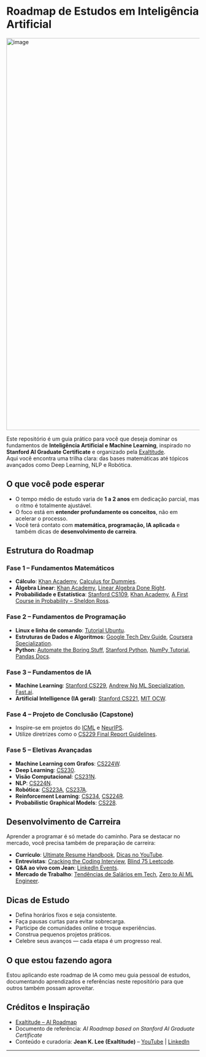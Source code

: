 # Roadmap de Estudos em Inteligência Artificial

<img width="1536" height="1024" alt="image" src="https://github.com/user-attachments/assets/f04dfcf8-cbe3-42ab-89d5-55db5991fb72" />

Este repositório é um guia prático para você que deseja dominar os fundamentos de **Inteligência Artificial e Machine Learning**, inspirado no **Stanford AI Graduate Certificate** e organizado pela [Exaltitude](https://www.exaltitude.io/job-seekers#Roadmap).  
Aqui você encontra uma trilha clara: das bases matemáticas até tópicos avançados como Deep Learning, NLP e Robótica.



## O que você pode esperar

- O tempo médio de estudo varia de **1 a 2 anos** em dedicação parcial, mas o ritmo é totalmente ajustável.  
- O foco está em **entender profundamente os conceitos**, não em acelerar o processo.  
- Você terá contato com **matemática, programação, IA aplicada** e também dicas de **desenvolvimento de carreira**.  



## Estrutura do Roadmap

### Fase 1 – Fundamentos Matemáticos
- **Cálculo**: [Khan Academy](https://www.khanacademy.org/math/calculus-1), [Calculus for Dummies](https://amzn.to/4hF2xuH).  
- **Álgebra Linear**: [Khan Academy](https://www.khanacademy.org/math/linear-algebra), [Linear Algebra Done Right](https://linear.axler.net/).  
- **Probabilidade e Estatística**: [Stanford CS109](https://online.stanford.edu/courses/cs109-introduction-probability-computer-scientists), [Khan Academy](https://www.khanacademy.org/math/statistics-probability), [A First Course in Probability – Sheldon Ross](https://amzn.to/4f6Txxc).  

### Fase 2 – Fundamentos de Programação
- **Linux e linha de comando**: [Tutorial Ubuntu](https://ubuntu.com/tutorials/command-line-for-beginners#1-overview).  
- **Estruturas de Dados e Algoritmos**: [Google Tech Dev Guide](https://techdevguide.withgoogle.com/paths/data-structures-and-algorithms/), [Coursera Specialization](https://www.coursera.org/specializations/boulder-data-structures-algorithms).  
- **Python**: [Automate the Boring Stuff](https://automatetheboringstuff.com/), [Stanford Python](https://stanfordpython.com/#/), [NumPy Tutorial](https://youtu.be/XeixIlK7Tdg), [Pandas Docs](https://pandas.pydata.org/docs/getting_started/intro_tutorials/index.html).  

### Fase 3 – Fundamentos de IA
- **Machine Learning**: [Stanford CS229](https://online.stanford.edu/courses/cs229-machine-learning), [Andrew Ng ML Specialization](https://www.coursera.org/specializations/machine-learning-introduction), [Fast.ai](https://course18.fast.ai/ml.html).  
- **Artificial Intelligence (IA geral)**: [Stanford CS221](https://online.stanford.edu/courses/cs221-artificial-intelligence-principles-and-techniques), [MIT OCW](https://ocw.mit.edu/courses/6-034-artificial-intelligence-fall-2010/).  

### Fase 4 – Projeto de Conclusão (Capstone)
- Inspire-se em projetos do [ICML](https://icml.cc/Conferences/2020/Schedule) e [NeurIPS](https://neurips.cc/Conferences/2020/Schedule).  
- Utilize diretrizes como o [CS229 Final Report Guidelines](https://cs229.stanford.edu/final-report-guidelines.pdf).  

### Fase 5 – Eletivas Avançadas
- **Machine Learning com Grafos**: [CS224W](https://online.stanford.edu/courses/cs224w-machine-learning-graphs).  
- **Deep Learning**: [CS230](https://online.stanford.edu/courses/cs230-deep-learning).  
- **Visão Computacional**: [CS231N](https://online.stanford.edu/courses/cs231n-deep-learning-computer-vision).  
- **NLP**: [CS224N](https://online.stanford.edu/courses/cs224n-natural-language-processing-deep-learning).  
- **Robótica**: [CS223A](https://online.stanford.edu/courses/cs223a-introduction-robotics), [CS237A](https://online.stanford.edu/courses/cs237a-principles-robot-autonomy-i).  
- **Reinforcement Learning**: [CS234](https://online.stanford.edu/courses/cs234-reinforcement-learning), [CS224R](https://online.stanford.edu/courses/cs224r-deep-reinforcement-learning).  
- **Probabilistic Graphical Models**: [CS228](https://online.stanford.edu/courses/cs228-probabilistic-graphical-models-principles-and-techniques).  



## Desenvolvimento de Carreira

Aprender a programar é só metade do caminho. Para se destacar no mercado, você precisa também de preparação de carreira:  

- **Currículo**: [Ultimate Resume Handbook](https://www.exaltitude.io/resume-handbook?utm_source=roadmap), [Dicas no YouTube](https://youtu.be/kArOk8tudoM).  
- **Entrevistas**: [Cracking the Coding Interview](https://amzn.to/48a9X4z), [Blind 75 Leetcode](https://leetcode.com/discuss/interview-question/460599/Blind-75-LeetCode-Questions).  
- **Q&A ao vivo com Jean**: [LinkedIn Events](https://www.linkedin.com/events/jan-softwareengineeringcareersi7269411175199580160/comments/).  
- **Mercado de Trabalho**: [Tendências de Salários em Tech](https://youtu.be/_MT4SgfQ8QY), [Zero to AI ML Engineer](https://youtu.be/rZTiXIsFc6s).  



## Dicas de Estudo

- Defina horários fixos e seja consistente.  
- Faça pausas curtas para evitar sobrecarga.  
- Participe de comunidades online e troque experiências.  
- Construa pequenos projetos práticos.  
- Celebre seus avanços — cada etapa é um progresso real.  


## O que estou fazendo agora

Estou aplicando este roadmap de IA como meu guia pessoal de estudos, documentando aprendizados e referências neste repositório para que outros também possam aproveitar.



## Créditos e Inspiração

- [Exaltitude – AI Roadmap](https://www.exaltitude.io/job-seekers#Roadmap)  
- Documento de referência: *AI Roadmap based on Stanford AI Graduate Certificate*  
- Conteúdo e curadoria: **Jean K. Lee (Exaltitude)** – [YouTube](https://www.youtube.com/@exaltitude) | [LinkedIn](https://www.linkedin.com/in/jeanklee/)  

---
